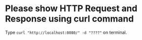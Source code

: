 # Please show HTTP Request and Response using curl command
Type `curl "http://localhost:8080/" -d "????"` on terminal.
